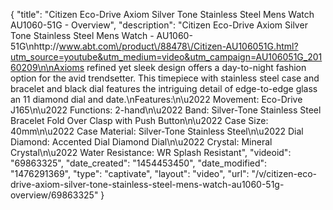 {
    "title": "Citizen Eco-Drive Axiom Silver Tone Stainless Steel Mens Watch AU1060-51G - Overview",
    "description": "Citizen Eco-Drive Axiom Silver Tone Stainless Steel Mens Watch - AU1060-51G\nhttp:\/\/www.abt.com\/product\/88478\/Citizen-AU106051G.html?utm_source=youtube&utm_medium=video&utm_campaign=AU106051G_20160209\n\nAxioms refined yet sleek design offers a day-to-night fashion option for the avid trendsetter. This timepiece with stainless steel case and bracelet and black dial features the intriguing detail of edge-to-edge glass an 11 diamond dial and date.\nFeatures:\n\u2022 Movement: Eco-Drive J165\n\u2022 Functions: 2-hand\n\u2022 Band: Silver-Tone Stainless Steel Bracelet Fold Over Clasp with Push Button\n\u2022 Case Size: 40mm\n\u2022 Case Material: Silver-Tone Stainless Steel\n\u2022 Dial Diamond: Accented Dial Diamond Dial\n\u2022 Crystal: Mineral Crystal\n\u2022 Water Resistance: WR Splash Resistant",
    "videoid": "69863325",
    "date_created": "1454453450",
    "date_modified": "1476291369",
    "type": "captivate",
    "layout": "video",
    "url": "\/v\/citizen-eco-drive-axiom-silver-tone-stainless-steel-mens-watch-au1060-51g-overview\/69863325"
}